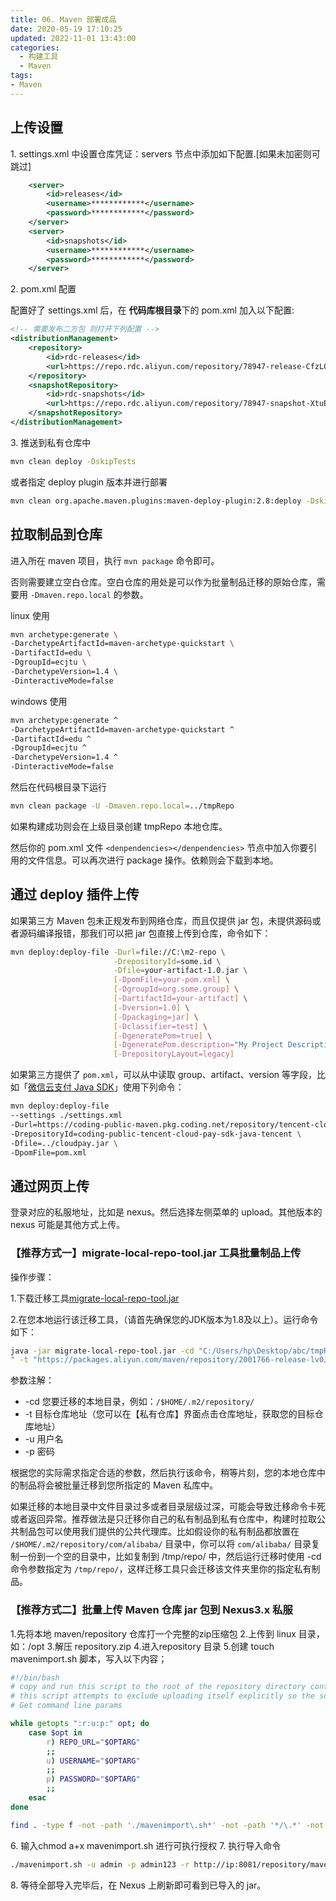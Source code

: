 ```yaml
---
title: 06. Maven 部署成品
date: 2020-05-19 17:10:25
updated: 2022-11-01 13:43:00
categories:
  - 构建工具
  - Maven
tags:
- Maven
---
```


## 上传设置

1\. settings.xml 中设置仓库凭证：servers 节点中添加如下配置.[如果未加密则可跳过]

```xml
    <server>
        <id>releases</id>
        <username>************</username>
        <password>************</password>
    </server>
    <server>
        <id>snapshots</id>
        <username>************</username>
        <password>************</password>
    </server>
```

2\. pom.xml 配置

配置好了 settings.xml 后，在 **代码库根目录**下的 pom.xml 加入以下配置:

```xml
<!-- 需要发布二方包 则打开下列配置 -->
<distributionManagement>
    <repository>
        <id>rdc-releases</id>
        <url>https://repo.rdc.aliyun.com/repository/78947-release-CfzLQ7/</url>
    </repository>
    <snapshotRepository>
        <id>rdc-snapshots</id>
        <url>https://repo.rdc.aliyun.com/repository/78947-snapshot-XtuBsZ/</url>
    </snapshotRepository>
</distributionManagement>
```

3\. 推送到私有仓库中

```sh
mvn clean deploy -DskipTests
```

或者指定 deploy plugin 版本并进行部署

```sh
mvn clean org.apache.maven.plugins:maven-deploy-plugin:2.8:deploy -DskipTests
```

## 拉取制品到仓库

进入所在 maven 项目，执行 `mvn package` 命令即可。

否则需要建立空白仓库。空白仓库的用处是可以作为批量制品迁移的原始仓库，需要用 `-Dmaven.repo.local` 的参数。

linux 使用

```sh
mvn archetype:generate \
-DarchetypeArtifactId=maven-archetype-quickstart \
-DartifactId=edu \
-DgroupId=ecjtu \
-DarchetypeVersion=1.4 \
-DinteractiveMode=false
```

windows 使用

```sh
mvn archetype:generate ^
-DarchetypeArtifactId=maven-archetype-quickstart ^
-DartifactId=edu ^
-DgroupId=ecjtu ^
-DarchetypeVersion=1.4 ^
-DinteractiveMode=false
```

然后在代码根目录下运行

```sh
mvn clean package -U -Dmaven.repo.local=../tmpRepo
```

如果构建成功则会在上级目录创建 tmpRepo 本地仓库。

然后你的 pom.xml 文件 `<denpendencies></denpendencies>` 节点中加入你要引用的文件信息。可以再次进行 package 操作。依赖则会下载到本地。

## 通过 deploy 插件上传

如果第三方 Maven 包未正规发布到网络仓库，而且仅提供 jar 包，未提供源码或者源码编译报错，那我们可以把 jar 包直接上传到仓库，命令如下：

```sh
mvn deploy:deploy-file -Durl=file://C:\m2-repo \
                       -DrepositoryId=some.id \
                       -Dfile=your-artifact-1.0.jar \
                       [-DpomFile=your-pom.xml] \
                       [-DgroupId=org.some.group] \
                       [-DartifactId=your-artifact] \
                       [-Dversion=1.0] \
                       [-Dpackaging=jar] \
                       [-Dclassifier=test] \
                       [-DgeneratePom=true] \
                       [-DgeneratePom.description="My Project Description"] \
                       [-DrepositoryLayout=legacy]
```

如果第三方提供了 `pom.xml`，可以从中读取 group、artifact、version 等字段，比如「[微信云支付 Java SDK](https://cloud.tencent.com/document/product/569/9806)」使用下列命令：

```sh
mvn deploy:deploy-file
--settings ./settings.xml
-Durl=https://coding-public-maven.pkg.coding.net/repository/tencent-cloud-pay-sdk-java/tencent/ \
-DrepositoryId=coding-public-tencent-cloud-pay-sdk-java-tencent \
-Dfile=../cloudpay.jar \
-DpomFile=pom.xml
```

## 通过网页上传

登录对应的私服地址，比如是 nexus。然后选择左侧菜单的 upload。其他版本的 nexus 可能是其他方式上传。

### 【推荐方式一】migrate-local-repo-tool.jar 工具批量制品上传

操作步骤：

1.下载迁移工具[migrate-local-repo-tool.jar](https://agent-install.oss-cn-hangzhou.aliyuncs.com/migrate-local-repo-tool.jar)

2.在您本地运行该迁移工具，（请首先确保您的JDK版本为1.8及以上）。运行命令如下：

```bash
java -jar migrate-local-repo-tool.jar -cd "C:/Users/hp\Desktop/abc/tmpRepo/classworlds/classworlds/1.1
" -t "https://packages.aliyun.com/maven/repository/2001766-release-lv0JtK" -u ******* -p *******
```

参数注解：

* -cd 您要迁移的本地目录，例如：`/$HOME/.m2/repository/`
* -t 目标仓库地址（您可以在【私有仓库】界面点击仓库地址，获取您的目标仓库地址）
* -u 用户名
* -p 密码

根据您的实际需求指定合适的参数，然后执行该命令，稍等片刻，您的本地仓库中的制品将会被批量迁移到您所指定的 Maven 私库中。

如果迁移的本地目录中文件目录过多或者目录层级过深，可能会导致迁移命令卡死或者返回异常。推荐做法是只迁移你自己的私有制品到私有仓库中，构建时拉取公共制品包可以使用我们提供的公共代理库。比如假设你的私有制品都放置在 `/$HOME/.m2/repository/com/alibaba/` 目录中，你可以将 `com/alibaba/` 目录复制一份到一个空的目录中，比如复制到 /tmp/repo/ 中，然后运行迁移时使用 -cd 命令参数指定为 `/tmp/repo/`，这样迁移工具只会迁移该文件夹里你的指定私有制品。

### 【推荐方式二】批量上传 Maven 仓库 jar 包到 Nexus3.x 私服

1.先将本地 maven/repository 仓库打一个完整的zip压缩包
2.上传到 linux 目录，如：/opt
3.解压 repository.zip
4.进入repository 目录
5.创建 touch mavenimport.sh 脚本，写入以下内容；

```sh
#!/bin/bash
# copy and run this script to the root of the repository directory containing files
# this script attempts to exclude uploading itself explicitly so the script name is important
# Get command line params

while getopts ":r:u:p:" opt; do
    case $opt in
        r) REPO_URL="$OPTARG"
        ;;
        u) USERNAME="$OPTARG"
        ;;
        p) PASSWORD="$OPTARG"
        ;;
    esac
done

find . -type f -not -path './mavenimport\.sh*' -not -path '*/\.*' -not -path '*/\^archetype\-catalog\.xml*' -not -path '*/\^maven\-metadata\-local*\.xml' -not -path '*/\^maven\-metadata\-deployment*\.xml' | sed "s|^\./||" | xargs -I '{}' curl -u "$USERNAME:$PASSWORD" -X PUT -v -T {} ${REPO_URL}/{} ;
```

6\. 输入chmod a+x mavenimport.sh 进行可执行授权
7\. 执行导入命令

```sh
./mavenimport.sh -u admin -p admin123 -r http://ip:8081/repository/maven-releases/
```

8\. 等待全部导入完毕后，在 Nexus 上刷新即可看到已导入的 jar。
